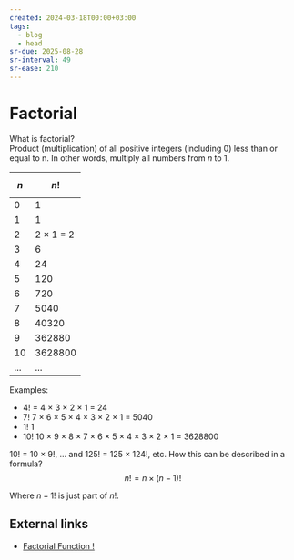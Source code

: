 ```yaml
---
created: 2024-03-18T00:00+03:00
tags:
  - blog
  - head
sr-due: 2025-08-28
sr-interval: 49
sr-ease: 210
---
```


# Factorial

What is factorial?
<br class="f">
Product (multiplication) of all positive integers (including 0) less than or equal to n. In other words, multiply all numbers from ${n}$ to 1.

| $${n}$$ | $${n!}$$  |
| ------- | --------- |
| 0       | 1         |
| 1       | 1         |
| 2       | 2 × 1 = 2 |
| 3       | 6         |
| 4       | 24        |
| 5       | 120       |
| 6       | 720       |
| 7       | 5040      |
| 8       | 40320     |
| 9       | 362880    |
| 10      | 3628800   |
| ...     | ...       |

Examples:

- ${4}!$ = 4 × 3 × 2 × 1 = 24
- ${7}!$ 7 × 6 × 5 × 4 × 3 × 2 × 1 = 5040
- ${1}!$ 1
- ${10}!$ 10 × 9 × 8 × 7 × 6 × 5 × 4 × 3 × 2 × 1 = 3628800

10! = 10 × 9!, ... and 125! = 125 × 124!, etc. How this can be described in a formula?
<br class="f">
$$
{n!} = n \times (n-1)!
$$

Where ${n-1}!$ is just part of ${n!}$.

## External links

- [Factorial Function !](https://www.mathsisfun.com/numbers/factorial.html)
